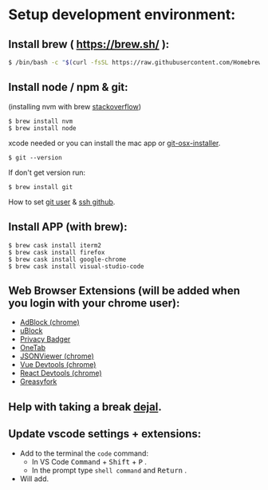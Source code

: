 # Setup development environment:
## Install brew ( https://brew.sh/ ):
```bash
$ /bin/bash -c "$(curl -fsSL https://raw.githubusercontent.com/Homebrew/install/master/install.sh)"
```
## Install node / npm & git:

(installing nvm with brew [stackoverflow](https://stackoverflow.com/questions/28017374/what-is-the-suggested-way-to-install-brew-node-js-io-js-nvm-npm-on-os-x))
```shell
$ brew install nvm
$ brew install node
```

xcode needed or you can install the mac app or [git-osx-installer](https://sourceforge.net/projects/git-osx-installer/).
```shell
$ git --version
```
If don't get version run:
```shell
$ brew install git
```
How to set [git user](https://sourabhbajaj.com/mac-setup/Git/README.html) & [ssh github](https://docs.github.com/en/free-pro-team@latest/github/authenticating-to-github/adding-a-new-ssh-key-to-your-github-account).

## Install APP (with brew):
```shell
$ brew cask install iterm2
$ brew cask install firefox
$ brew cask install google-chrome
$ brew cask install visual-studio-code
```
## Web Browser Extensions (will be added when you login with your chrome user):
* [AdBlock (chrome)](https://chrome.google.com/webstore/detail/adblock-—-best-ad-blocker/gighmmpiobklfepjocnamgkkbiglidom?hl=en)
* [uBlock](https://github.com/gorhill/uBlock)
* [Privacy Badger](https://privacybadger.org/)
* [OneTab](https://www.one-tab.com/)
* [JSONViewer (chrome)](https://chrome.google.com/webstore/detail/json-viewer/aimiinbnnkboelefkjlenlgimcabobli?hl=en)
* [Vue Devtools (chrome)](https://chrome.google.com/webstore/detail/vuejs-devtools/nhdogjmejiglipccpnnnanhbledajbpd?hl=en)
* [React Devtools (chrome)](https://chrome.google.com/webstore/detail/react-developer-tools/fmkadmapgofadopljbjfkapdkoienihi?hl=en)
* [Greasyfork](https://greasyfork.org/en)
## Help with taking a break [dejal](https://www.dejal.com/timeout/).

## Update vscode settings + extensions:
* Add to the terminal the `code` command:
    * In VS Code <kbd>Command</kbd> + <kbd>Shift</kbd> + <kbd>P</kbd> .
    * In the prompt type `shell command` and <kbd>Return</kbd> .
* Will add.
